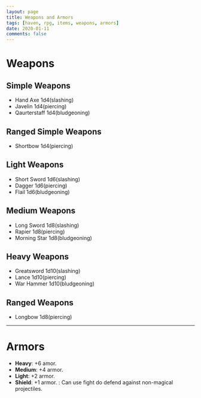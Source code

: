 ```yaml
---
layout: page
title: Weapons and Armors
tags: [haven, rpg, items, weapons, armors]
date: 2020-01-11
comments: false
---
```


# Weapons

## Simple Weapons
- Hand Axe 1d4(slashing)
- Javelin 1d4(piercing)
- Qaurterstaff 1d4(bludgeoning)

## Ranged Simple Weapons
- Shortbow 1d4(piercing)

## Light Weapons
- Short Sword 1d6(slashing)
- Dagger 1d6(piercing)
- Flail 1d6(bludgeoning)
## Medium Weapons
- Long Sword 1d8(slashing)
- Rapier 1d8(piercing)
- Morning Star 1d8(bludgeoning)
## Heavy Weapons
- Greatsword 1d10(slashing)
- Lance 1d10(piercing)
- War Hammer 1d10(bludgeoning)

## Ranged Weapons
- Longbow 1d8(piercing)

---

# Armors

- __Heavy__: +6 amor.
- __Medium__: +4 armor.
- __Light__: +2 armor.
- __Shield__: +1 armor. : Can use fight do defend against non-magical projectiles.
